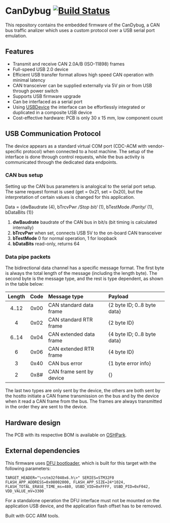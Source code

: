 # CanDybug [![Build Status](https://travis-ci.org/IntergatedCircuits/CanDybugFW.svg?branch=master)](https://travis-ci.org/IntergatedCircuits/CanDybugFW)

This repository contains the embedded firmware of the CanDybug,
a CAN bus traffic analizer which uses a custom protocol over a USB serial port emulation.

## Features

- Transmit and receive CAN 2.0A/B (ISO-11898) frames
- Full-speed USB 2.0 device
- Efficient USB transfer format allows high speed CAN operation with minimal latency
- CAN transceiver can be supplied externally via 5V pin or from USB through power switch
- Supports USB firmware upgrade
- Can be interfaced as a serial port
- Using [USBDevice][USBDevice] the interface can be effortlessly integrated or duplicated in a composite USB device
- Cost-effective hardware: PCB is only 30 x 15 mm, low component count

## USB Communication Protocol

The device appears as a standard virtual COM port (CDC-ACM with vendor-specific protocol) when connected to a host machine. 
The setup of the interface is done through control requests, 
while the bus activity is communicated through the dedicated data endpoints.

### CAN bus setup

Setting up the CAN bus parameters is analogical to the serial port setup. The same request format is used
(get = 0x21, set = 0x20), but the interpretation of certain values is changed for this application.

Data = {dwBaudrate (4), bTrcvPwr */Stop bit/* (1), bTestMode */Parity/* (1), bDataBits (1)}

1. **dwBaudrate** baudrate of the CAN bus in bit/s (bit timing is calculated internally)
2. **bTrcvPwr** when set, connects USB 5V to the on-board CAN transceiver
3. **bTestMode** 0 for normal operation, 1 for loopback 
4. **bDataBits** read-only, returns 64

### Data pipe packets

The bidirectional data channel has a specific message format.
The first byte is always the total length of the message (including the length byte).
The second byte is the message type, and the rest is type dependent, as shown in the table below:

| Length | Code | Message type             | Payload |
|:------:|:----:|:-------------------------|:--------|
| 4..12  | 0x00 | CAN standard data frame  | {2 byte ID; 0..8 byte data} |
| 4      | 0x02 | CAN standard RTR frame   | {2 byte ID} |
| 6..14  | 0x04 | CAN extended data frame  | {4 byte ID; 0..8 byte data} |
| 6      | 0x06 | CAN extended RTR frame   | {4 byte ID} |
| 3      | 0x40 | CAN bus error            | {1 byte error info} |
| 2      | 0x8# | CAN frame sent by device | {} |

The last two types are only sent by the device, the others are both sent by the hostto initiate a CAN frame transmission on the bus and by the device when it read a CAN frame from the bus.
The frames are always transmitted in the order they are sent to the device.

## Hardware design

The PCB with its respective BOM is available on [OSHPark][OSHPark].

## External dependencies

This firmware uses [DFU bootloader][DfuBootloader],
which is built for this target with the following parameters:

`TARGET_HEADER="\<stm32f040x6.h\>" SERIES=STM32F0 FLASH_APP_ADDRESS=0x08002000, FLASH_APP_SIZE=24*1024, FLASH_TOTAL_ERASE_TIME_ms=480, USBD_VID=0xFFFF, USBD_PID=0xF042, VDD_VALUE_mV=3300`

For a standalone operation the DFU interface must not be mounted on the application USB device,
and the application flash offset has to be removed.

Built with GCC ARM tools.

[OSHPark]: https://oshpark.com/shared_projects/jVh7PNHF
[STM32_XPD]: https://github.com/IntergatedCircuits/STM32_XPD
[USBDevice]: https://github.com/IntergatedCircuits/USBDevice
[DfuBootloader]: https://github.com/IntergatedCircuits/DfuBootloader
